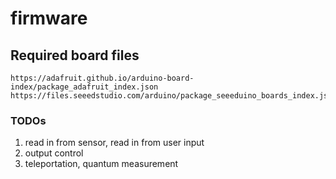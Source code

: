 # firmware

## Required board files

```
https://adafruit.github.io/arduino-board-index/package_adafruit_index.json
https://files.seeedstudio.com/arduino/package_seeeduino_boards_index.json
```
### TODOs

1. read in from sensor, read in from user input
2. output control
3. teleportation, quantum measurement
